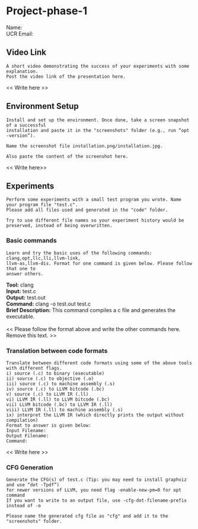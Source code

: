 # Project-phase-1
Name: <br>
UCR Email: 

## Video Link
```
A short video demonstrating the success of your experiments with some explanation. 
Post the video link of the presentation here.
```
<< Write here >>

## Environment Setup
```
Install and set up the environment. Once done, take a screen snapshot of a successful
installation and paste it in the "screenshots" folder (e.g., run “opt -version”). 

Name the screenshot file installation.png/installation.jpg.

Also paste the content of the screenshot here.
```
<< Write here>>
## Experiments
```
Perform some experiments with a small test program you wrote. Name your program file "test.c".
Please add all files used and generated in the "code" folder. 

Try to use different file names so your experiment history would be preserved, instead of being overwritten.
```
### Basic commands
```
Learn and try the basic uses of the following commands: clang,opt,llc,lli,llvm-link,
llvm-as,llvm-dis. Format for one command is given below. Please follow that one to 
answer others.
```
**Tool:** clang <br>
**Input:** test.c <br>
**Output:** test.out <br>
**Command:** clang -o test.out test.c <br>
**Brief Description:** This command compiles a c file and generates the executable.
<br><br>
<< Please follow the format above and write the other commands here. Remove this text. >>
### Translation between code formats
```
Translate between different code formats using some of the above tools with different flags. 
i) source (.c) to binary (executable)
ii) source (.c) to objective (.o)
iii) source (.c) to machine assembly (.s)
iv) source (.c) to LLVM bitcode (.bc)
v) source (.c) to LLVM IR (.ll)
vi) LLVM IR (.ll) to LLVM bitcode (.bc)
vii) LLVM bitcode (.bc) to LLVM IR (.ll)
viii) LLVM IR (.ll) to machine assembly (.s) 
ix) interpret the LLVM IR (which directly prints the output without compilation)
Format to answer is given below:
Input Filename:
Output Filename:
Command:
```
<< Write here >>
### CFG Generation
```
Generate the CFG(s) of test.c (Tip: you may need to install graphviz and use “dot -Tpdf”)
for newer versions of LLVM, you need flag -enable-new-pm=0 for opt command
If you want to write to an output file, use -cfg-dot-filename-prefix  instead of -o

Please name the generated cfg file as "cfg" and add it to the "screenshots" folder.
```


